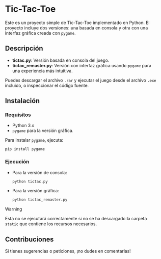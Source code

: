# Tic-Tac-Toe

Este es un proyecto simple de Tic-Tac-Toe implementado en Python. El proyecto incluye dos versiones: una basada en consola y otra con una interfaz gráfica creada con `pygame`.

## Descripción

- **tictac.py**: Versión basada en consola del juego.
- **tictac_remaster.py**: Versión con interfaz gráfica usando `pygame` para una experiencia más intuitiva.

Puedes descargar el archivo `.rar` y ejecutar el juego desde el archivo `.exe` incluido, o inspeccionar el código fuente.

## Instalación

### Requisitos
- Python 3.x
- `pygame` para la versión gráfica.

Para instalar `pygame`, ejecuta:
```bash
pip install pygame
```
### Ejecución
- Para la versión de consola:
    ```bash
    python tictac.py
    ```
- Para la versión gráfica:
    ```bash
    python tictac_remaster.py
    ```
> [!WARNING]
> Esta no se ejecutará correctamente si no se ha descargado la carpeta `static` que contiene los recursos necesarios.

## Contribuciones
Si tienes sugerencias o peticiones, ¡no dudes en comentarlas!
